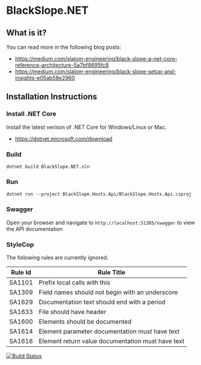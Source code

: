 # BlackSlope.NET

## What is it?

You can read more in the following blog posts:

* https://medium.com/slalom-engineering/black-slope-a-net-core-reference-architecture-5a7bf8695fc8
* https://medium.com/slalom-engineering/black-slope-setup-and-insights-e05ab58e2960

## Installation Instructions

### Install .NET Core
Install the latest verison of .NET Core for Windows/Linux or Mac.
* https://dotnet.microsoft.com/download

### Build

	dotnet build BlackSlope.NET.sln

### Run

	dotnet run --project BlackSlope.Hosts.Api/BlackSlope.Hosts.Api.csproj
	
### Swagger
Open your browser and navigate to ```http://localhost:51385/swagger``` to view the API documentation

### StyleCop
The following rules are currently ignored.

| Rule Id | Rule Title |
| --- | --- |
| SA1101 | Prefix local calls with this |
| SA1309 | Field names should not begin with an underscore |
| SA1629 | Documentation text should end with a period |
| SA1633 | File should have header |
| SA1600 | Elements should be documented |
| SA1614 | Element parameter documentation must have text |
| SA1616 | Element return value documentation must have text |

[![Build Status](https://dev.azure.com/chicagomarwan/BlackSlope.NET/_apis/build/status/mtabet.blackslope.net?branchName=master)](https://dev.azure.com/chicagomarwan/BlackSlope.NET/_build/latest?definitionId=1&branchName=master)
